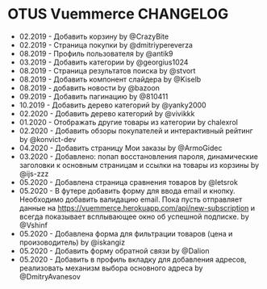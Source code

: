 # OTUS Vuemmerce CHANGELOG

 - 02.2019 - Добавить корзину by @CrazyBite
 - 02.2019 - Страница покупки by @dmitriypereverza
 - 08.2019 - Профиль пользователя by @antik9
 - 03.2019 - Добавить категории by @georgius1024
 - 08.2019 - Страница результатов поиска by @stvort
 - 08.2019 - Добавить компонент слайдера by @Kiselb
 - 08.2019 - добавить новости by @bazoon
 - 09.2019 - Добавить пагинацию by @810411
 - 10.2019 - Добавить дерево категорий by @yanky2000
 - 02.2020 - Добавить дерево категорий by @vivikkk
 - 01.2020 - Отображать другие товары из категории by chalexrol
 - 02.2020 - Добавить обзоры покупателей и интерактивный рейтинг by @konvict-dev
 - 04.2020 - Добавить страницу Мои заказы by @ArmoGidec
 - 03.2020 - Добавлено: попап восстановления пароля, динамические заголовки к основным страницам и ссылки на товары из корзины by @ijs-zzz
 - 05.2020 - Добавлена страница сравнения товаров by @letsrok
 - 05.2020 - В футере добавить форму для ввода email и кнопку. Необходимо добавить валидацию email. Пока пусть отправляет данные на https://vuemmerce.herokuapp.com/api/new-subscription и всегда показывает всплывающее окно об успешной подписке. by @Vshinf
 - 05.2020 - Добавлена форма для фильтрации товаров (цена и произоводитель) by @iskangiz
 - 05.2020 - Добавить форму обратной связи by @Dalion
 - 05.2020 - Добавить в профиль вкладку для добавления адресов, реализовать механизм выбора основного адреса by @DmitryAvanesov
